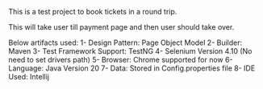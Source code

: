 This is a test project to book tickets in a round trip. 

This will take user till payment page and then user should take over. 

Below artifacts used:
1- Design Pattern: Page Object Model
2- Builder: Maven
3- Test Framework Support: TestNG
4- Selenium Version 4.10 (No need to set drivers path)
5- Browser: Chrome supported for now
6- Language: Java Version 20
7- Data: Stored in Config.properties file
8- IDE Used: Intellij
